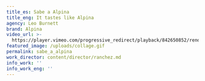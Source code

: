 ```yaml
---
title_es: Sabe a Alpina
title_eng: It tastes like Alpina
agency: Leo Burnett
brand: Alpina
video_url: >-
  https://player.vimeo.com/progressive_redirect/playback/842650852/rendition/1080p/file.mp4?loc=external&signature=381f8bf0f194f67fe4e6b85d96416a81f85482472aa72e0027f36bdfe98d8c49
featured_image: /uploads/collage.gif
permalink: sabe_a_alpina
work_director: content/director/ranchez.md
info_work: ''
info_work_eng: ''
---
```


